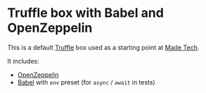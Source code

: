 # Truffle box with Babel and OpenZeppelin

This is a default [Truffle](http://truffleframework.com/) box used as a starting point at [Made Tech](https://www.madetech.com/).

It includes:
* [OpenZeppelin](https://openzeppelin.org/)
* [Babel](https://babeljs.io/) with `env` preset (for `async` / `await` in tests)

